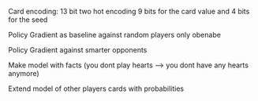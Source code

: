 Card encoding:
13 bit two hot encoding 9 bits for the card value and 4 bits for the seed

Policy Gradient as baseline against random players only obenabe

Policy Gradient against smarter opponents

Make model with facts (you dont play hearts --> you dont have any hearts anymore)

Extend model of other players cards with probabilities

